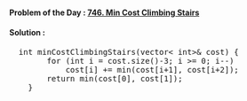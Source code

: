 #### Problem of the Day : [746. Min Cost Climbing Stairs](https://leetcode.com/problems/min-cost-climbing-stairs/)

#### Solution :
<pre>
  int minCostClimbingStairs(vector< int>& cost) {        
        for (int i = cost.size()-3; i >= 0; i--)
            cost[i] += min(cost[i+1], cost[i+2]);
        return min(cost[0], cost[1]);
    }
</pre>
